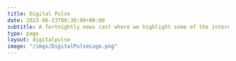 ```yaml
---
title: Digital Pulse
date: 2023-06-23T08:30:00+00:00
subtitle: A fortnightly news cast where we highlight some of the interesting things that have happened recently in the tech sector.
type: page
layout: digitalpulse
image: "/imgs/DigitalPulseLogo.png"
---
```


